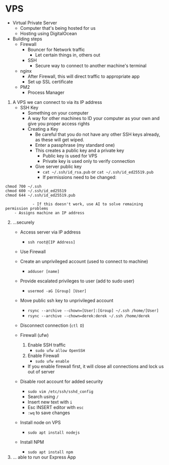# VPS

- Virtual Private Server
    - Computer that's being hosted for us
    - Hosting using DigitalOcean
- Building steps
    - Firewall
        - Bouncer for Network traffic
            - Let certain things in, others out
        - SSH
            - Secure way to connect to another machine's terminal
    - nginx
        - After Firewall, this will direct traffic to appropriate app
        - Set up SSL certificate
    - PM2
        - Process Manager

1. A VPS we can connect to via its IP address
    - SSH Key
        - Something on your computer 
        - A way for other machines to ID your computer as your own and give you proper access rights
        - Creating a Key
            - Be careful that you do not have any other SSH keys already, as these will get wiped.
            - Enter a passphrase (my standard one)
            - This creates a public key and a private key
                - Public key is used for VPS
                - Private key is used only to verify connection
            - Give server public key
                - `cat ~/.ssh/id_rsa.pub` or `cat ~/.ssh/id_ed25519.pub`
                - If permissions need to be changed:
```
chmod 700 ~/.ssh
chmod 600 ~/.ssh/id_ed25519
chmod 644 ~/.ssh/id_ed25519.pub
```
                - If this doesn't work, use AI to solve remaining permission problems
        - Assigns machine an IP address
2. ...securely
    - Access server via IP address
        - `ssh root@[IP Address]`
    - Use Firewall
    - Create an unprivileged account (used to connect to machine)
        - `adduser [name]`
    - Provide escalated privileges to user (add to sudo user)
        - `usermod -aG [Group] [User]`
    - Move public ssh key to unprivileged account
        - `rsync --archive --chown=[User]:[Group] ~/.ssh /home/[User]`
        - `rsync --archive --chown=derek:derek ~/.ssh /home/derek`
    - Disconnect connection (`ctl D`)

    - Firewall (ufw)
        1. Enable SSH traffic
            - `sudo ufw allow OpenSSH`
        2. Enable Firewall
            - `sudo ufw enable`
        - If you enable firewall first, it will close all connections and lock us out of server
    - Disable root account for added security
        - `sudo vim /etc/ssh/sshd_config`
        - Search using `/`
        - Insert new text with `i`
        - Esc INSERT editor with `esc`
        - `:wq` to save changes
    - Install node on VPS
        - `sudo apt install nodejs`
    - Install NPM
        - `sudo apt install npm`
3. ... able to run our Express App